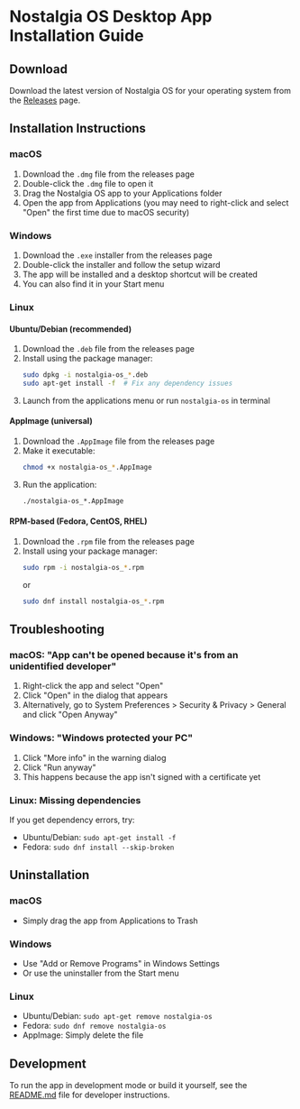 # Nostalgia OS Desktop App Installation Guide

## Download

Download the latest version of Nostalgia OS for your operating system from the [Releases](https://github.com/yourusername/nostalgia_os/releases) page.

## Installation Instructions

### macOS

1. Download the `.dmg` file from the releases page
2. Double-click the `.dmg` file to open it
3. Drag the Nostalgia OS app to your Applications folder
4. Open the app from Applications (you may need to right-click and select "Open" the first time due to macOS security)

### Windows

1. Download the `.exe` installer from the releases page
2. Double-click the installer and follow the setup wizard
3. The app will be installed and a desktop shortcut will be created
4. You can also find it in your Start menu

### Linux

#### Ubuntu/Debian (recommended)

1. Download the `.deb` file from the releases page
2. Install using the package manager:
   ```bash
   sudo dpkg -i nostalgia-os_*.deb
   sudo apt-get install -f  # Fix any dependency issues
   ```
3. Launch from the applications menu or run `nostalgia-os` in terminal

#### AppImage (universal)

1. Download the `.AppImage` file from the releases page
2. Make it executable:
   ```bash
   chmod +x nostalgia-os_*.AppImage
   ```
3. Run the application:
   ```bash
   ./nostalgia-os_*.AppImage
   ```

#### RPM-based (Fedora, CentOS, RHEL)

1. Download the `.rpm` file from the releases page
2. Install using your package manager:
   ```bash
   sudo rpm -i nostalgia-os_*.rpm
   ```
   or
   ```bash
   sudo dnf install nostalgia-os_*.rpm
   ```

## Troubleshooting

### macOS: "App can't be opened because it's from an unidentified developer"

1. Right-click the app and select "Open"
2. Click "Open" in the dialog that appears
3. Alternatively, go to System Preferences > Security & Privacy > General and click "Open Anyway"

### Windows: "Windows protected your PC"

1. Click "More info" in the warning dialog
2. Click "Run anyway"
3. This happens because the app isn't signed with a certificate yet

### Linux: Missing dependencies

If you get dependency errors, try:
- Ubuntu/Debian: `sudo apt-get install -f`
- Fedora: `sudo dnf install --skip-broken`

## Uninstallation

### macOS
- Simply drag the app from Applications to Trash

### Windows
- Use "Add or Remove Programs" in Windows Settings
- Or use the uninstaller from the Start menu

### Linux
- Ubuntu/Debian: `sudo apt-get remove nostalgia-os`
- Fedora: `sudo dnf remove nostalgia-os`
- AppImage: Simply delete the file

## Development

To run the app in development mode or build it yourself, see the [README.md](README.md) file for developer instructions.
